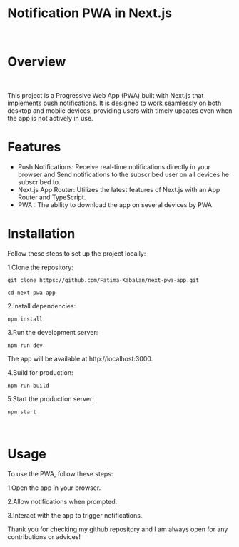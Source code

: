 <h1>Notification PWA in Next.js</h1>

</br>

<h1>Overview</h1>
</br>
<p>This project is a Progressive Web App (PWA) built with Next.js that implements push notifications. It is designed to work seamlessly on both desktop and mobile devices, providing users with timely updates even when the app is not actively in use.</p>

<h1>Features</h1>
<ul>
  <li>Push Notifications: Receive real-time notifications directly in your browser and Send notifications to the subscribed user on all devices he subscribed to.</li>
  <li>
Next.js App Router: Utilizes the latest features of Next.js with an App Router and TypeScript.</li>
<li> PWA :
The ability to download the app on several devices by PWA</li>
</ul> 

<h1>Installation</h1>
<p>Follow these steps to set up the project locally:</p>
<p>1.Clone the repository:</p>

    git clone https://github.com/Fatima-Kabalan/next-pwa-app.git

    cd next-pwa-app

<p>2.Install dependencies:</p>

    npm install

<p>3.Run the development server:</p>

    npm run dev 

<p>The app will be available at http://localhost:3000.</p>
<p>4.Build for production:</p>

    npm run build

<p>5.Start the production server:</p>

    npm start
    
</br>
<h1>Usage</h1>
<p>To use the PWA, follow these steps:
<p>1.Open the app in your browser.</p>
<p>2.Allow notifications when prompted.</p>
<p>3.Interact with the app to trigger notifications.</p>
<!-- 
<h1>Screenshot</h1>
<p>These are some screenshots of the app</p>
<a href="https://drive.google.com/file/d/1BIx00SpCed2M7nmzIaXV2tzbpSgGNV_1/view?usp=sharing">
  <img src="./readme/screenshots/screenshot_notification.png" alt="Watch the video" width="600">
</a> -->

<p>Thank you for checking my github repository and I am always open for any contributions or advices!</p>

